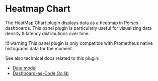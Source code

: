 # Heatmap Chart

The HeatMap Chart plugin displays data as a heatmap in Perses dashboards. This panel plugin is particularly useful for visualizing data density & latency distributions over time.

!!! warning
	This panel plugin is only compatible with Prometheus native histograms data for the moment.

See also technical docs related to this plugin:

- [Data model](./model.md)
- [Dashboard-as-Code Go lib](./go-sdk.md)